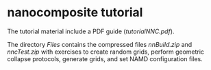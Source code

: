# nanocomposite tutorial


The tutorial material include a PDF guide (*tutorialNNC.pdf*).

The directory *Files* contains the compressed files  *nnBuild.zip* and  *nncTest.zip* with exercises to create random grids, perform geometric collapse protocols, generate grids, and set NAMD configuration files.
